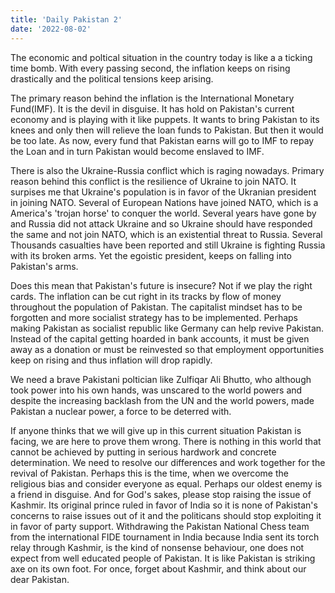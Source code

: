 ```yaml
---
title: 'Daily Pakistan 2'
date: '2022-08-02'
---
```


The economic and poltical situation in the country today is like a a ticking time bomb. With every passing second, the inflation keeps on rising drastically and the political tensions keep arising.  

The primary reason behind the inflation is the International Monetary Fund(IMF). It is the devil in disguise. It has hold on Pakistan's current economy and is playing with it like puppets. It wants to bring Pakistan to its knees and only then will relieve the loan funds to Pakistan. But then it would be too late. As now, every fund that Pakistan earns will go to IMF to repay the Loan and in turn Pakistan would become enslaved to IMF.  

There is also the Ukraine-Russia conflict which is raging nowadays. Primary reason behind this conflict is the resilience of Ukraine to join NATO. It surpises me that Ukraine's population is in favor of the Ukranian president in joining NATO. Several of European Nations have joined NATO, which is a America's 'trojan horse' to conquer the world. Several years have gone by and Russia did not attack Ukraine and so Ukraine should have responded the same and not join NATO, which is an existential threat to Russia. Several Thousands casualties have been reported and still Ukraine is fighting Russia with its broken arms. Yet the egoistic president, keeps on falling into Pakistan's arms.  

Does this mean that Pakistan's future is insecure? Not if we play the right cards. The inflation can be cut right in its tracks by flow of money throughout the population of Pakistan. The capitalist mindset has to be forgotten and more socialist strategy has to be implemented. Perhaps making Pakistan as socialist republic like Germany can help revive Pakistan. Instead of the capital getting hoarded in bank accounts, it must be given away as a donation or must be reinvested so that employment opportunities keep on rising and thus inflation will drop rapidly.  

We need a brave Pakistani poltician like Zulfiqar Ali Bhutto, who although took power into his own hands, was unscared to the world powers and despite the increasing backlash from the UN and the world powers, made Pakistan a nuclear power, a force to be deterred with. 

If anyone thinks that we will give up in this current situation Pakistan is facing, we are here to prove them wrong. There is nothing in this world that cannot be achieved by putting in serious hardwork and concrete determination. We need to resolve our differences and work together for the revival of Pakistan. Perhaps this is the time, when we overcome the religious bias and consider everyone as equal. Perhaps our oldest enemy is a friend in disguise. And for God's sakes, please stop raising the issue of Kashmir. Its original prince ruled in favor of India so it is none of Pakistan's concerns to raise issues out of it and the politicans should stop exploiting it in favor of party support. Withdrawing the Pakistan National Chess team from the international FIDE tournament in India because India sent its torch relay through Kashmir, is the kind of nonsense behaviour, one does not expect from well educated people of Pakistan. It is like Pakistan is striking axe on its own foot. For once, forget about Kashmir, and think about our dear Pakistan.
